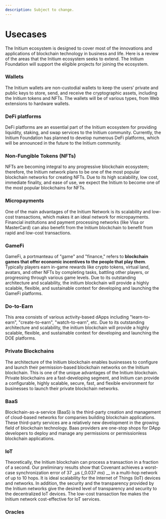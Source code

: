 ```yaml
---
description: Subject to change.
---
```


# Usecases

The Initium ecosystem is designed to cover most of the innovations and applications of blockchain technology in business and life. Here is a review of the areas that the Initium ecosystem seeks to extend. The Initium Foundation will support the eligible projects for joining the ecosystem.&#x20;

### Wallets

The Initium wallets are non-custodial wallets to keep the users' private and public keys to store, send, and receive the cryptographic assets, including the Initium tokens and NFTs. The wallets will be of various types, from Web extensions to hardware wallets.&#x20;

### DeFi platforms

DeFi platforms are an essential part of the Initium ecosystem for providing liquidity, staking, and swap services to the Initium community. Currently, the Initium Foundation has planned to develop numerous DeFi platforms, which will be announced in the future to the Initium community.&#x20;

### Non-Fungible Tokens (NFTs)

NFTs are becoming integral to any progressive blockchain ecosystem; therefore, the Initium network plans to be one of the most popular blockchain networks for creating NFTs. Due to its high scalability, low cost, immediate finality, and ease of use, we expect the Initium to become one of the most popular blockchains for NFTs.&#x20;

### Micropayments&#x20;

One of the main advantages of the Initium Network is its scalability and low-cost transactions, which makes it an ideal network for micropayments. Financial institutions and payment processing networks (like Visa or MasterCard) can also benefit from the Initium blockchain to benefit from rapid and low-cost transactions.&#x20;

### **GameFi**

GameFi, a portmanteau of "game" and "finance," refers to **blockchain games that offer economic incentives to the people that play them**. Typically players earn in-game rewards like crypto tokens, virtual land, avatars, and other NFTs by completing tasks, battling other players, or progressing through various game levels. Due to its outstanding architecture and scalability, the initium blockchain will provide a highly scalable, flexible, and sustainable context for developing and launching the GameFi platforms.&#x20;

### **Do-to-Earn**&#x20;

This area consists of various activity-based dApps including "learn-to-earn", "create-to-earn", "watch-to-earn", etc. Due to its outstanding architecture and scalability, the initium blockchain will provide a highly scalable, flexible, and sustainable context for developing and launching the DOE platforms.&#x20;

### **Private Blockchains**

The architecture of the Initium blockchain enables businesses to configure and launch their permission-based blockchain networks on the Initium blockchain. This is one of the unique advantages of the Initium blockchain. Private blockchains are a fast-developing segment, and Initium can provide a configurable, highly scalable, secure, fast, and flexible environment for businesses to launch their private blockchain networks.&#x20;

### **BaaS**

Blockchain-as-a-service (BaaS) is the third-party creation and management of cloud-based networks for companies building blockchain applications. These third-party services are a relatively new development in the growing field of blockchain technology. Baas providers are one-stop shops for DApp developers to deploy and manage any permissions or permissionless blockchain applications.&#x20;

### **IoT**

Theoretically, the Initium blockchain can process a transaction in a fraction of a second. Our preliminary results show that Covenant achieves a worst-case synchronization error of 37 _µs (_0.037 _ms_) __ in a multi-hop network of up to 10 hops. It is ideal scalability for the Internet of Things (IoT) devices and networks. In addition, the security and the transparency provided by the Initium networks give the desired level of transparency and security to the decentralized IoT devices. The low-cost transaction fee makes the Initium network cost-effective for IoT services.&#x20;

### Oracles

